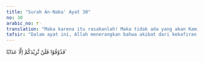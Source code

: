 ```yaml
---
title: "Surah An-Naba' Ayat 30"
no: 30
arabic_no: ٣٠
translation: "Maka karena itu rasakanlah! Maka tidak ada yang akan Kami tambahkan kepadamu selain azab."
tafsir: "Dalam ayat ini, Allah menerangkan bahwa akibat dari kekafiran dan kedurhakaan itu, mereka akan merasakan siksaan-Nya. Allah tidak akan menambah kecuali dengan azab yang lebih pedih lagi."
---
```

فَذُوْقُوْا فَلَنْ نَّزِيْدَكُمْ اِلَّا عَذَابًا ࣖ